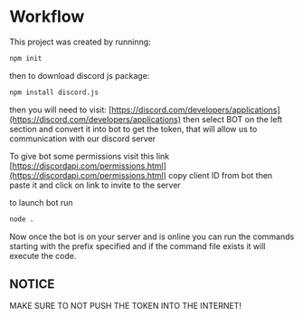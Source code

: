 # Workflow
This project was created by runninng:
```sh
npm init
```
then to download discord js package:
```sh
npm install discord.js
```
then you will need to visit: [https://discord.com/developers/applications](https://discord.com/developers/applications) then select BOT on the left section and convert it into bot to get the token, that will allow us to communication with our discord server

To give bot some permissions visit this link [https://discordapi.com/permissions.html](https://discordapi.com/permissions.html) copy client ID from bot then paste it and click on link to invite to the server

to launch bot run 
```sh
node .
```

Now once the bot is on your server and is online you can run the commands starting with the prefix specified and if the command file exists it will execute the code.
## NOTICE
MAKE SURE TO NOT PUSH THE TOKEN INTO THE INTERNET!

